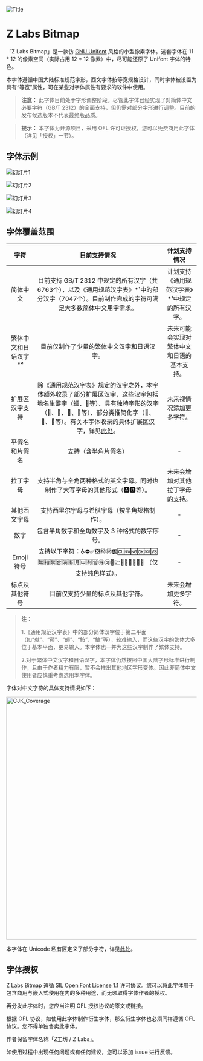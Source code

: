 ![Title](https://github.com/user-attachments/assets/73d855e7-76af-42ce-bd8e-da862a5aae51)
# Z Labs Bitmap
「Z Labs Bitmap」是一款仿 [GNU Unifont](https://www.unifoundry.com/unifont/index.html) 风格的小型像素字体。这套字体在 11 * 12 的像素空间（实际占用 12 * 12 像素）中，尽可能还原了 Unifont 字体的特色。

本字体遵循中国大陆标准规范字形，西文字体按等宽规格设计，同时字体被设置为具有“等宽”属性，可在某些对字体属性有要求的软件中使用。

> **注意：** 此字体目前处于字形调整阶段。尽管此字体已经实现了对简体中文必要字符（GB/T 2312）的全面支持，但仍需对部分字形进行调整。目前的发布候选版本不代表最终版品质。

> **提示：** 本字体为开源项目，采用 OFL 许可证授权，您可以免费商用此字体（详见「授权」一节）。

## 字体示例

![幻灯片1](https://github.com/user-attachments/assets/7c1e111f-97df-40d3-a038-8b42944fad71)

![幻灯片2](https://github.com/user-attachments/assets/4df08603-d38e-473d-b681-405cc7f35e8f)

![幻灯片3](https://github.com/user-attachments/assets/595e7070-af64-4d80-a7dd-aac91c2c4fa4)

![幻灯片4](https://github.com/user-attachments/assets/67ca1807-ab39-4033-b013-aca63cf78669)



## 字体覆盖范围
| 字符  | 目前支持情况  | 计划支持情况  |
| :------------: | :------------: | :------------: |
|  简体中文 | 目前支持 GB/T 2312 中规定的所有汉字（共6763个），以及《通用规范汉字表》*¹中的部分汉字（7047个）。目前制作完成的字符可满足大多数简体中文用字需求。| 计划支持《通用规范汉字表》*¹中规定的所有汉字。  |
| 繁体中文和日语汉字*²  |  目前仅制作了少量的繁体中文汉字和日语汉字。 |  未来可能会实现对繁体中文和日语的基本支持。 |
| 扩展区汉字支持 | 除《通用规范汉字表》规定的汉字之外，本字体额外收录了部分扩展区汉字，这些汉字包括地名生僻字（𧒽、𮀎等）、具有独特字形的汉字（𡆢、𦒹、𫯮、𠛸等）、部分类推简化字（𫛸、𮖱、𮹝等）。有关本字体收录的具体扩展区汉字，详见[此处](https://github.com/Astro-2539/ZLabs-Bitmap/blob/main/docs/Plane2Characters.md)。 | 未来视情况添加更多字符。 |
| 平假名和片假名  |  支持（含半角片假名） | -  |
| 拉丁字母  |  支持半角与全角两种格式的英文字母。同时也制作了大写字母的其他形式（🅰🅱等）。 | 未来会增加对其他拉丁字母的支持。  |
| 其他西文字母  |  支持西里尔字母与希腊字母（按半角规格制作）。 | -  |
|  数字 | 包含半角数字和全角数字及 3 种格式的数字序号。  |  - |
| Emoji 符号  | 支持以下字符：♿⛔✅❎㊗️㊙️🆎🆑🆕🆖🆗🆘🆚🈚️🈯️🈲️🈴️🈵️🈶️🈷️️🈸️🈹️🈺️🉐️🉑️🏧💹🔟🔠🔡🔢🚫🚾 （仅支持纯色样式）。 | -  |
| 标点及其他符号 | 目前仅支持少量的标点及其他字符。 | 未来会增加更多字符。 |

> **注：**
>
> 1.《通用规范汉字表》中的部分简体汉字位于第二平面（如“𤩽”、“𬞟”、“𬱖”、“𩽾”、“𩾌”等），较难输入，而这些汉字的繁体大多位于基本平面，更易输入。本字体也一并为这些汉字制作了繁体支持。
>
> 2.对于繁体中文汉字和日语汉字，本字体仍然按照中国大陆字形标准进行制作，且由于作者精力有限，暂不会推出其他地区字形变体。因此非简体中文使用者应慎重考虑选用本字体。

字体对中文字符的具体支持情况如下：

<img width="640" alt="CJK_Coverage" src="https://github.com/user-attachments/assets/aaba02ec-025f-4705-a5e2-29f173e06f4e" />





本字体在 Unicode 私有区定义了部分字符，详见[此处](https://github.com/Astro-2539/ZLabs-Bitmap/blob/main/docs/PUA.md)。




## 字体授权
Z Labs Bitmap 遵循 [SIL Open Font License 1.1](https://openfontlicense.org/open-font-license-official-text/) 许可协议。您可以将此字体用于包含商用与嵌入式使用在内的多种用途，而无须取得字体作者的授权。

再分发此字体时，您应当注明 OFL 授权协议的原文或链接。

根据 OFL 协议，如使用此字体制作衍生字体，那么衍生字体也必须同样遵循 OFL 协议。您不得单独售卖此字体。

作者保留字体名称「Z工坊 / Z Labs」。

如使用过程中出现任何问题或有任何建议，您可以添加 issue 进行反馈。
